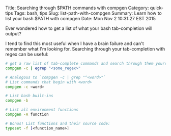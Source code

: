Title: Searching through $PATH commands with compgen
Category: quick-tips
Tags: bash, tips
Slug: list-path-with-compgen
Summary: Learn how to list your bash $PATH with compgen
Date: Mon Nov  2 10:31:27 EST 2015

Ever wondered how to get a list of what your bash tab-completion will output?

I tend to find this most useful when I have a brain failure and can't remember what I'm looking for. Searching
through your tab-completion with regex can be useful: 

```bash
# get a raw list of tab-complete commands and search through them yourself
compgen -c | egrep "<some_regex>"

# Analogous to `compgen -c | grep "^<word>"`
# List commands that begin with <word>
compgen -c <word>

# List bash built-ins
compgen -b

# List all environment functions
compgen -A function

# Bonus! List functions and their source code:
typeset -f [<function_name>]
```
